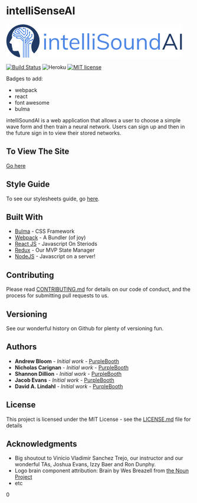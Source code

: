 # intelliSenseAI
 
![Logo](/src/assets/intelliSound-logo.png)


[![Build Status](https://travis-ci.org/IntelliSound/intelliSound-Client.svg?branch=development)](https://travis-ci.org/IntelliSound/intelliSound-Client)
![Heroku](http://heroku-badge.herokuapp.com/?app=heroku-badge&root=projects.html)
[![MIT license](http://img.shields.io/badge/license-MIT-brightgreen.svg)](http://opensource.org/licenses/MIT)

Badges to add:
- webpack
- react
- font awesome
- bulma



intelliSoundAI is a web application that allows a user to choose a simple wave form and then train a neural network. Users can sign up and then in the future sign in to view their stored networks. 


## To View The Site

[Go here](http://intelliSoundAI.com)

## Style Guide
To see our stylesheets guide, go [here](http://intelliSoundAI.com/stylesheet).

## Built With

* [Bulma](https://bulma.io) - CSS Framework
* [Webpack](https://webpack.js.org/) - A Bundler (of joy)
* [React JS](https://reactjs.org/) - Javascript On Steriods
* [Redux](https://redux.js.org/) - Our MVP State Manager
* [NodeJS](https://nodejs.org/) - Javascript on a server! 


## Contributing

Please read [CONTRIBUTING.md](https://github.com/IntelliSound/intelliSound-Client/blob/development/CONTRIBUTING.md) for details on our code of conduct, and the process for submitting pull requests to us.

## Versioning

See our wonderful history on Github for plenty of versioning fun.

## Authors

* **Andrew Bloom** - *Initial work* - [PurpleBooth](https://github.com/ALB37)
* **Nicholas Carignan** - *Initial work* - [PurpleBooth](https://github.com/ncarignan)
* **Shannon Dillion** - *Initial work* - [PurpleBooth](https://github.com/sedillon93)
* **Jacob Evans** - *Initial work* - [PurpleBooth](https://github.com/Cloud887)
* **David A. Lindahl** - *Initial work* - [PurpleBooth](https://github.com/austriker27)

## License

This project is licensed under the MIT License - see the [LICENSE.md](LICENSE.md) file for details

## Acknowledgments

* Big shoutout to Vinicio Vladimir Sanchez Trejo, our instructor and our wonderful TAs, Joshua Evans, Izzy Baer and Ron Dunphy. 
* Logo brain component attribution: Brain by Wes Breazell from [the Noun Project](https://thenounproject.com)
* etc

0
